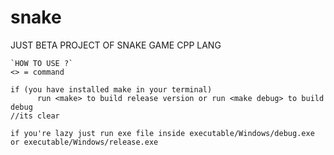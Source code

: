 # snake
JUST BETA PROJECT OF SNAKE GAME CPP LANG

~~~
`HOW TO USE ?`
<> = command

if (you have installed make in your terminal)
      run <make> to build release version or run <make debug> to build debug
//its clear

if you're lazy just run exe file inside executable/Windows/debug.exe or executable/Windows/release.exe 
~~~
